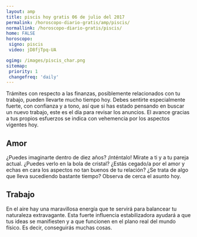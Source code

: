 ```yaml
---
layout: amp
title: piscis hoy gratis 06 de julio del 2017 
permalink: /horoscopo-diario-gratis/amp/piscis/
normallink: /horoscopo-diario-gratis/piscis/
home: FALSE
horoscopo:
 signo: piscis
 video: jD8fjTpq-UA

ogimg: /images/piscis_char.png
sitemap:
 priority: 1
 changefreq: 'daily'
---
```



Trámites con respecto a las finanzas, posiblemente relacionados con tu trabajo, pueden llevarte mucho tiempo hoy. Debes sentirte especialmente fuerte, con confianza y a tono, así que si has estado pensando en buscar un nuevo trabajo, este es el día para revisar los anuncios. El avance gracias a tus propios esfuerzos se indica con vehemencia por los aspectos vigentes hoy.

## Amor

¿Puedes imaginarte dentro de diez años? ¡Inténtalo! Mírate a ti y a tu pareja actual. ¿Puedes verlo en la bola de cristal? ¿Estás cegado/a por el amor y echas en cara los aspectos no tan buenos de tu relación? ¿Se trata de algo que lleva sucediendo bastante tiempo? Observa de cerca el asunto hoy.

## Trabajo

En el aire hay una maravillosa energía que te servirá para balancear tu naturaleza extravagante. Esta fuerte influencia estabilizadora ayudará a que tus ideas se manifiesten y a que funcionen en el plano real del mundo físico. Es decir, conseguirás muchas cosas.